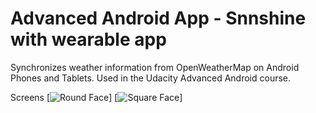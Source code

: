 Advanced Android App - Snnshine with wearable app
===================================

Synchronizes weather information from OpenWeatherMap on Android Phones and Tablets. Used in the Udacity Advanced Android course.

Screens
[![Round Face](https://github.com/saikiapriyam/AND_P6_GoUbiquitous/blob/master/screens/round.png)]
[![Square Face](https://github.com/saikiapriyam/AND_P6_GoUbiquitous/blob/master/screens/square.png)]
